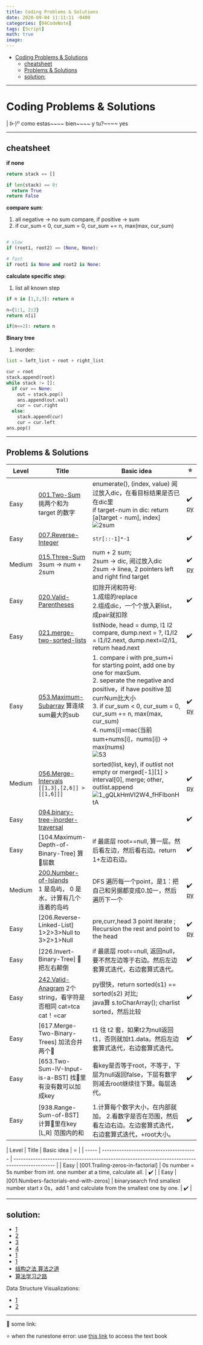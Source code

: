 ```yaml
---
title: Coding Problems & Solutions
date: 2020-09-04 11:11:11 -0400
categories: [04CodeNote]
tags: [Script]
math: true
image:
---
```


- [Coding Problems & Solutions](#coding-problems--solutions)
  - [cheatsheet](#cheatsheet)
  - [Problems & Solutions](#problems--solutions)
  - [solution:](#solution)

---

# Coding Problems & Solutions

| ᐕ)⁾⁾ como estas~~~~ bien~~~~ y tu?~~~~ yes

---

## cheatsheet

**if none**

```py
return stack == []

if len(stack) == 0:
  return True
return False
```

**compare sum**:

1. all negative -> no sum compare, if positive -> sum
2. if cur_sum < 0, cur_sum = 0, cur_sum += n, max(max, cur_sum)

```py

# slow
if (root1, root2) == (None, None):

# fast
if root1 is None and root2 is None:


```

**calculate specific step**:

1. list all known step
```py
if n in [1,2,3]: return n

n={1:1, 2:2}
return n[i]

if(n<=2): return n
```



**Binary tree**

1. inorder:

```py
list = left_list + root + right_list

cur = root
stack.append(root)
while stack != []:
  if cur == None:
    out = stack.pop()
    ans.append(out.val)
    cur = cur.right
  else:
    stack.append(cur)
    cur = cur.left
ans.pop()
```




---


## Problems & Solutions

| Level  | Title | Basic idea | ⭐ |
| --- | --- | --- | --- |
| Easy | [001.Two-Sum](https://leetcode.com/problems/two-sum) <br> 挑两个和为 target 的数字 | enumerate(), (index, value) 阅过放入dic，在看目标结果是否已在dic里 <br> if target-num in dic: return [a[target - num], index] ![2sum](https://i.imgur.com/AvThHB2.png) | ✔️ [py](https://github.com/ocholuo/language/blob/master/00000.leecode/leepy/001.two-sum.py)  |
| Easy | [007.Reverse-Integer](https://leetcode.com/problems/reverse-integer) | `str[::-1]*-1` | ✔️ |
| Medium | [015.Three-Sum](https://leetcode.com/problems/3sum/) <br> 3sum -> num + 2sum | num + 2 sum; <br> 2sum -> dic, 阅过放入dic  <br> 2sum -> linea, 2 pointers left and right find target | ✔️ [py](https://github.com/ocholuo/language/blob/master/00000.leecode/leepy/015.three-sum.py)|
| Easy | [020.Valid-Parentheses](https://leetcode.com/problems/valid-parentheses) | 扣除开闭和符号: <br> 1.成组的replace <br> 2.组成dic，一个个放入新list，成pair就扣除 | ✔️ |
| Easy | [021.merge-two-sorted-lists](https://leetcode.com/problems/merge-two-sorted-lists) | listNode, head = dump, l1 l2 compare, dump.next = ?, l1/l2 = l1/l2.next, dump.next=l2/l1, return head.next | ✔️ |
| Easy | [053.Maximum-Subarray](https://leetcode.com/problems/maximum-subarray) 算连续sum最大的sub | 1. compare i with pre_sum+i for starting point, add one by one for maxSum. <br> 2. seperate the negative and positive，if have positive 加currNum比大小 <br> 3. if cur_sum < 0, cur_sum = 0, cur_sum += n, max(max, cur_sum) <br> 4. nums[i]=mac(当前sum+nums[i]，nums[i]) -> max(nums) <br> ![53](https://i.imgur.com/ypKGaWv.png) | ✔️ [py](https://github.com/ocholuo/language/blob/master/00000.leecode/leepy/053.Maximum-Subarray.py) |
| Medium | [056.Merge-Intervals](https://leetcode.com/problems/merge-intervals) <br> `[[1,3],[2,6]] > [[1,6]]]` | sorted(list, key), if outlist not empty or merged[-1][1] > interval[0], merge; other, outlist.append <br> ![1_gQLkHmVI2W4_fHFlbonHtA](https://i.imgur.com/gx7jvSh.jpg) | ✔️ [py](https://github.com/ocholuo/language/blob/master/00000.leecode/leepy/056.Merge-Intervals.py) |
| Easy | [094.binary-tree-inorder-traversal](https://leetcode.com/problems/binary-tree-inorder-traversal) | | ✔️ |
| Easy | [104.Maximum-Depth-of-Binary-Tree] 算🌲层数 | if 最底层 root==null, 算一层。然后看左边，然后看右边。return 1+左边右边。   | ✔️ |
| Medium | [200.Number-of-Islands](https://leetcode.com/problems/number-of-islands) <br> 1 是岛屿， 0 是水，计算有几个连着的岛屿 | DFS 遍历每一个point，是1：把自己和另据都变成0.加一，然后遍历下一个 | ✔️ [py](https://github.com/ocholuo/language/blob/master/00000.leecode/leepy/200.Number-of-Islands.py)   |
| Easy | [206.Reverse-Linked-List] 1>2>3>Null to 3>2>1>Null   | pre,curr,head 3 point iterate ; Recursion the rest and point to the head    | ✔️ [py](https://github.com/ocholuo/language/blob/master/00000.leecode/leepy/206.Reverse-Linked-List.py) |
| Easy | [226.Invert-Binary-Tree] 🌲 把左右颠倒 | if 最底层 root==null, 返回null，要不然左边等于右边。然后左边套算式迭代，右边套算式迭代。     | ✔️ |
| Easy | [242.Valid-Anagram](https://leetcode.com/problems/valid-anagram) 2个string，看字符是否相同 cat=tca cat！=car    | py很快，return sorted(s1) == sorted(s2) 对比; <br> java算 s.toCharArray(); charlist sorted，然后比较  | ✔️ |
| Easy | [617.Merge-Two-Binary-Trees] 加法合并两个🌲  | t1 往 t2 套，如果t2为null返回t1，否则就加t1.data。然后左边套算式迭代，右边套算式迭代。 | ✔️ |
| Easy | [653.Two-Sum-IV-Input-is-a-BST] 找🌲里有没有数可以加成key   | 看key是否等于root，不等于，下层为null返回false，下层有数字则减去root继续往下算。每层迭代。   | ✔️ |
| Easy | [938.Range-Sum-of-BST] 计算🌲里在key [L,R] 范围内的和 | 1.计算每个数字大小，在内部就加。 2.看数字是否在范围，然后看左边右边。左边套算式迭代，右边套算式迭代，+root大小。  | ✔️ |



| Level | Title   | Basic idea      | ⭐ |
| ----- | --------------------------------------- | ----------------------------------------------------------------------------------------------- |
| Easy  | [001.Trailing-zeros-in-factorial] | 0s number = 5s number from int. one number at a time, calculate all. | ✔️ |
| Easy  | [001.Numbers-factorials-end-with-zeros] | binarysearch find smallest number start x 0s，add 1 and calculate from the smallest one by one. | ✔️ |



---

## solution:

- [1](https://github.com/qiyuangong/leetcode)
- [2](https://github.com/TheAlgorithms/Python/blob/master/DIRECTORY.md)
- [3](https://github.com/csujedihy/lc-all-solutions/blob/master/001.two-sum/question.md)
- [4](https://www.jianshu.com/p/a6aa07fc9f05)
- [1](https://leetcode.com/problemset/all/?difficulty=Easy)
- [1](https://leetcode.com/problemset/top-100-liked-questions/?difficulty=Easy)
- [结构之法 算法之道](https://blog.csdn.net/v_JULY_v/article/list/5)
- [算法学习之路](http://zh.lucida.me/blog/on-learning-algorithms/)

Data Structure Visualizations:
- [1](https://www.cs.usfca.edu/~galles/visualization/Algorithms.html)
- [2](https://visualgo.net/en)

---


:purple_heart: some link:

⭐ when the runestone error: use [this link](https://runestone.academy/runestone/books/published/fopp/AdvancedAccumulation/toctree.html) to access the text book
